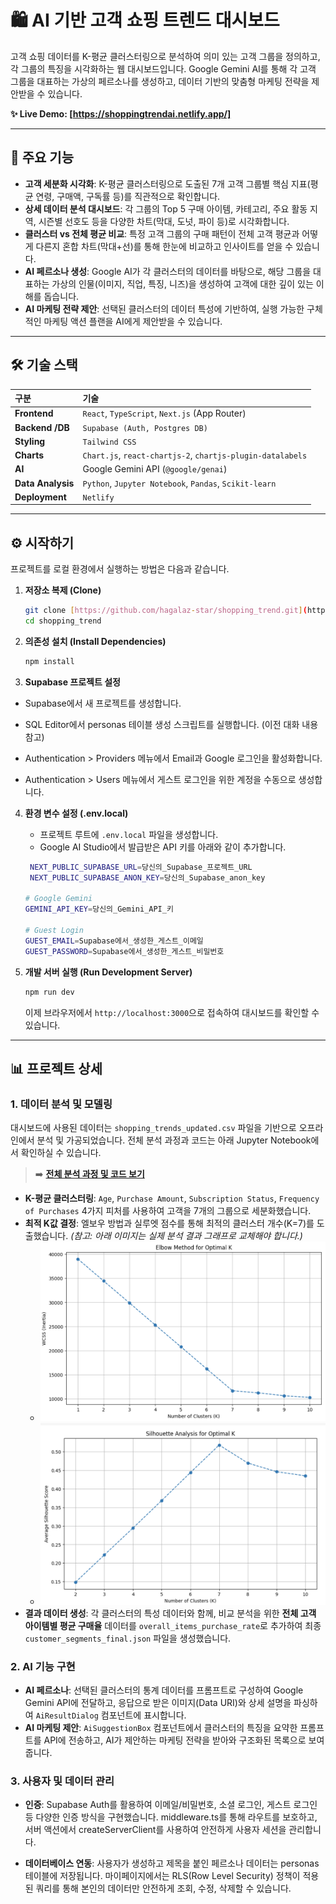 # 🛍️ AI 기반 고객 쇼핑 트렌드 대시보드

고객 쇼핑 데이터를 K-평균 클러스터링으로 분석하여 의미 있는 고객 그룹을 정의하고, 각 그룹의 특징을 시각화하는 웹 대시보드입니다. Google Gemini AI를 통해 각 고객 그룹을 대표하는 가상의 페르소나를 생성하고, 데이터 기반의 맞춤형 마케팅 전략을 제안받을 수 있습니다.

**✨ Live Demo: [https://shoppingtrendai.netlify.app/]**

---

## 🚀 주요 기능

- **고객 세분화 시각화**: K-평균 클러스터링으로 도출된 7개 고객 그룹별 핵심 지표(평균 연령, 구매액, 구독률 등)를 직관적으로 확인합니다.
- **상세 데이터 분석 대시보드**: 각 그룹의 Top 5 구매 아이템, 카테고리, 주요 활동 지역, 시즌별 선호도 등을 다양한 차트(막대, 도넛, 파이 등)로 시각화합니다.
- **클러스터 vs 전체 평균 비교**: 특정 고객 그룹의 구매 패턴이 전체 고객 평균과 어떻게 다른지 혼합 차트(막대+선)를 통해 한눈에 비교하고 인사이트를 얻을 수 있습니다.
- **AI 페르소나 생성**: Google AI가 각 클러스터의 데이터를 바탕으로, 해당 그룹을 대표하는 가상의 인물(이미지, 직업, 특징, 니즈)을 생성하여 고객에 대한 깊이 있는 이해를 돕습니다.
- **AI 마케팅 전략 제안**: 선택된 클러스터의 데이터 특성에 기반하여, 실행 가능한 구체적인 마케팅 액션 플랜을 AI에게 제안받을 수 있습니다.

---

## 🛠️ 기술 스택

| 구분              | 기술                                                       |
| :---------------- | :--------------------------------------------------------- |
| **Frontend**      | `React`, `TypeScript`, `Next.js` (App Router)              |
| **Backend /DB**   | `Supabase (Auth, Postgres DB)`                             |
| **Styling**       | `Tailwind CSS`                                             |
| **Charts**        | `Chart.js`, `react-chartjs-2`, `chartjs-plugin-datalabels` |
| **AI**            | Google Gemini API (`@google/genai`)                        |
| **Data Analysis** | `Python`, `Jupyter Notebook`, `Pandas`, `Scikit-learn`     |
| **Deployment**    | `Netlify`                                                  |

---

## ⚙️ 시작하기

프로젝트를 로컬 환경에서 실행하는 방법은 다음과 같습니다.

1.  **저장소 복제 (Clone)**

    ```bash
    git clone [https://github.com/hagalaz-star/shopping_trend.git](https://github.com/hagalaz-star/shopping_trend.git)
    cd shopping_trend
    ```

2.  **의존성 설치 (Install Dependencies)**

    ```bash
    npm install
    ```

3.  **Supabase 프로젝트 설정**

- Supabase에서 새 프로젝트를 생성합니다.

- SQL Editor에서 personas 테이블 생성 스크립트를 실행합니다. (이전 대화 내용 참고)

- Authentication > Providers 메뉴에서 Email과 Google 로그인을 활성화합니다.

- Authentication > Users 메뉴에서 게스트 로그인을 위한 계정을 수동으로 생성합니다.

4.  **환경 변수 설정 (.env.local)**

    - 프로젝트 루트에 `.env.local` 파일을 생성합니다.
    - Google AI Studio에서 발급받은 API 키를 아래와 같이 추가합니다.

    ```bash
     NEXT_PUBLIC_SUPABASE_URL=당신의_Supabase_프로젝트_URL
     NEXT_PUBLIC_SUPABASE_ANON_KEY=당신의_Supabase_anon_key

    # Google Gemini
    GEMINI_API_KEY=당신의_Gemini_API_키

    # Guest Login
    GUEST_EMAIL=Supabase에서_생성한_게스트_이메일
    GUEST_PASSWORD=Supabase에서_생성한_게스트_비밀번호
    ```

5.  **개발 서버 실행 (Run Development Server)**
    ```bash
    npm run dev
    ```
    이제 브라우저에서 `http://localhost:3000`으로 접속하여 대시보드를 확인할 수 있습니다.

---

## 📊 프로젝트 상세

### 1. 데이터 분석 및 모델링

대시보드에 사용된 데이터는 `shopping_trends_updated.csv` 파일을 기반으로 오프라인에서 분석 및 가공되었습니다. 전체 분석 과정과 코드는 아래 Jupyter Notebook에서 확인하실 수 있습니다.

> ➡️ **[전체 분석 과정 및 코드 보기](./notebooks/Shopping_Trends.ipynb)**

- **K-평균 클러스터링**: `Age`, `Purchase Amount`, `Subscription Status`, `Frequency of Purchases` 4가지 피처를 사용하여 고객을 7개의 그룹으로 세분화했습니다.
- **최적 K값 결정**: 엘보우 방법과 실루엣 점수를 통해 최적의 클러스터 개수(K=7)를 도출했습니다.
  _(참고: 아래 이미지는 실제 분석 결과 그래프로 교체해야 합니다.)_
  - ![Elbow Method for Optimal K](./notebooks/images/Elbow.png)
  - ![Silhouette Analysis for Optimal K](./notebooks/images/Silhouette.png)
- **결과 데이터 생성**: 각 클러스터의 특성 데이터와 함께, 비교 분석을 위한 **전체 고객 아이템별 평균 구매율** 데이터를 `overall_items_purchase_rate`로 추가하여 최종 `customer_segments_final.json` 파일을 생성했습니다.

### 2. AI 기능 구현

- **AI 페르소나**: 선택된 클러스터의 통계 데이터를 프롬프트로 구성하여 Google Gemini API에 전달하고, 응답으로 받은 이미지(Data URI)와 상세 설명을 파싱하여 `AiResultDialog` 컴포넌트에 표시합니다.
- **AI 마케팅 제안**: `AiSuggestionBox` 컴포넌트에서 클러스터의 특징을 요약한 프롬프트를 API에 전송하고, AI가 제안하는 마케팅 전략을 받아와 구조화된 목록으로 보여줍니다.

### 3. 사용자 및 데이터 관리

- **인증**: Supabase Auth를 활용하여 이메일/비밀번호, 소셜 로그인, 게스트 로그인 등 다양한 인증 방식을 구현했습니다. middleware.ts를 통해 라우트를 보호하고, 서버 액션에서 createServerClient를 사용하여 안전하게 사용자 세션을 관리합니다.

- **데이터베이스 연동**: 사용자가 생성하고 제목을 붙인 페르소나 데이터는 personas 테이블에 저장됩니다. 마이페이지에서는 RLS(Row Level Security) 정책이 적용된 쿼리를 통해 본인의 데이터만 안전하게 조회, 수정, 삭제할 수 있습니다.
